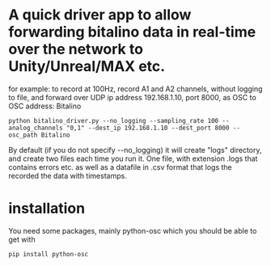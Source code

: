 # A quick driver app to allow forwarding bitalino data in real-time over the network to Unity/Unreal/MAX etc. 

for example: to record at 100Hz, record A1 and A2 channels, without logging to file, and forward over UDP
ip address 192.168.1.10, port 8000,  as OSC to OSC address: Bitalino   
```console
python bitalino_driver.py --no_logging --sampling_rate 100 --analog_channels "0,1" --dest_ip 192.168.1.10 --dest_port 8000 --osc_path Bitalino
```

By default (if you do not specify --no_logging) it will create "logs" directory, and create two files each time you run it.
One file, with extension .logs that contains errors etc. as well as a datafile in .csv format that logs the recorded the
data with timestamps.

# installation

You need some packages, mainly python-osc which you should be able to get with

```console
pip install python-osc
```
